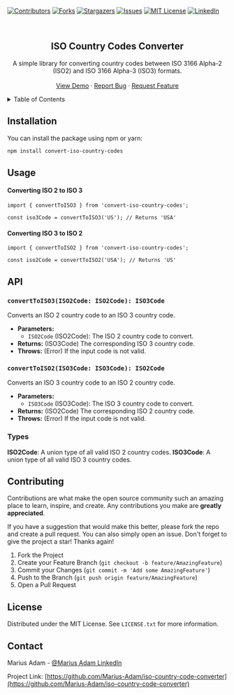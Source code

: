 <!-- Improved compatibility of back to top link: See: https://github.com/othneildrew/Best-README-Template/pull/73 -->

<a id="readme-top"></a>

[![Contributors][contributors-shield]][contributors-url]
[![Forks][forks-shield]][forks-url]
[![Stargazers][stars-shield]][stars-url]
[![Issues][issues-shield]][issues-url]
[![MIT License][license-shield]][license-url]
[![LinkedIn][linkedin-shield]][linkedin-url]

<br />
<div align="center">
<h2 align="center">ISO Country Codes Converter</h2>

  <p align="center">
    A simple library for converting country codes between ISO 3166 Alpha-2 (ISO2) and ISO 3166 Alpha-3 (ISO3) formats.
    <br />
    <br />
    <a href="https://github.com/Marius-Adam/iso-country-code-converter">View Demo</a>
    ·
    <a href="https://github.com/Marius-Adam/iso-country-code-converter/issues/new?labels=bug&template=bug-report---.md">Report Bug</a>
    ·
    <a href="https://github.com/Marius-Adam/iso-country-code-converter/issues/new?labels=enhancement&template=feature-request---.md">Request Feature</a>
  </p>
</div>

<!-- TABLE OF CONTENTS -->
<details>
  <summary>Table of Contents</summary>
  <ol>
    <li><a href="#installation">Installation</a></li>
    <li><a href="#usage">Usage</a></li>
    <li><a href="#api">API</a></li>
    <li><a href="#contributing">Contributing</a></li>
    <li><a href="#license">License</a></li>
    <li><a href="#contact">Contact</a></li>
    <li><a href="#acknowledgments">Acknowledgments</a></li>

  </ol>
</details>

## Installation

You can install the package using npm or yarn:

```bash
npm install convert-iso-country-codes
```

## Usage

#### Converting ISO 2 to ISO 3

```
import { convertToISO3 } from 'convert-iso-country-codes';

const iso3Code = convertToISO3('US'); // Returns 'USA'
```

#### Converting ISO 3 to ISO 2

```
import { convertToISO2 } from 'convert-iso-country-codes';

const iso2Code = convertToISO2('USA'); // Returns 'US'
```

## API

### `convertToISO3(ISO2Code: ISO2Code): ISO3Code`

Converts an ISO 2 country code to an ISO 3 country code.

- **Parameters:**
  - `ISO2Code` (ISO2Code): The ISO 2 country code to convert.
- **Returns:** (ISO3Code) The corresponding ISO 3 country code.
- **Throws:** (Error) If the input code is not valid.

### `convertToISO2(ISO3Code: ISO3Code): ISO2Code`

Converts an ISO 3 country code to an ISO 2 country code.

- **Parameters:**
  - `ISO3Code` (ISO3Code): The ISO 3 country code to convert.
- **Returns:** (ISO2Code) The corresponding ISO 2 country code.
- **Throws:** (Error) If the input code is not valid.

### Types

**ISO2Code**: A union type of all valid ISO 2 country codes.
**ISO3Code**: A union type of all valid ISO 3 country codes.

<!-- CONTRIBUTING -->

## Contributing

Contributions are what make the open source community such an amazing place to learn, inspire, and create. Any contributions you make are **greatly appreciated**.

If you have a suggestion that would make this better, please fork the repo and create a pull request. You can also simply open an issue.
Don't forget to give the project a star! Thanks again!

1. Fork the Project
2. Create your Feature Branch (`git checkout -b feature/AmazingFeature`)
3. Commit your Changes (`git commit -m 'Add some AmazingFeature'`)
4. Push to the Branch (`git push origin feature/AmazingFeature`)
5. Open a Pull Request

<!-- LICENSE -->

## License

Distributed under the MIT License. See `LICENSE.txt` for more information.

<!-- CONTACT -->

## Contact

Marius Adam - [@Marius Adam LinkedIn](https://www.linkedin.com/in/marius-adam-dev/)

Project Link: [https://github.com/Marius-Adam/iso-country-code-converter](https://github.com/Marius-Adam/iso-country-code-converter)

<!-- MARKDOWN LINKS & IMAGES -->
<!-- https://www.markdownguide.org/basic-syntax/#reference-style-links -->

[contributors-shield]: https://img.shields.io/github/contributors/Marius-Adam/iso-country-code-converter.svg?style=for-the-badge
[contributors-url]: https://github.com/Marius-Adam/iso-country-code-converter/graphs/contributors
[forks-shield]: https://img.shields.io/github/forks/Marius-Adam/iso-country-code-converter.svg?style=for-the-badge
[forks-url]: https://github.com/Marius-Adam/iso-country-code-converter/network/members
[stars-shield]: https://img.shields.io/github/stars/Marius-Adam/iso-country-code-converter.svg?style=for-the-badge
[stars-url]: https://github.com/Marius-Adam/iso-country-code-converter/stargazers
[issues-shield]: https://img.shields.io/github/issues/Marius-Adam/iso-country-code-converter.svg?style=for-the-badge
[issues-url]: https://github.com/Marius-Adam/iso-country-code-converter/issues
[license-shield]: https://img.shields.io/github/license/Marius-Adam/iso-country-code-converter.svg?style=for-the-badge
[license-url]: https://github.com/Marius-Adam/iso-country-code-converter/blob/master/LICENSE.txt
[linkedin-shield]: https://img.shields.io/badge/-LinkedIn-black.svg?style=for-the-badge&logo=linkedin&colorB=555
[linkedin-url]: https://linkedin.com/in/marius-adam-dev
